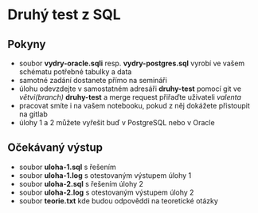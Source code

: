 # Druhý test z SQL

## Pokyny
  - soubor **vydry-oracle.sqli** resp. **vydry-postgres.sql** vyrobí ve vašem schématu potřebné tabulky a data
  - samotné zadání dostanete přímo na semináři
  - úlohu odevzdejte v samostatném adresáři **druhy-test** pomocí git ve *větvi(branch)* **druhy-test** a merge request přiřaďte uživateli *valenta*
  - pracovat smíte i na vašem notebooku, pokud z něj dokážete přistoupit na gitlab
  - úlohy 1 a 2 můžete vyřešit buď v PostgreSQL nebo v Oracle

## Očekávaný výstup
  - soubor **uloha-1.sql** s řešením
  - soubor **uloha-1.log** s otestovaným výstupem úlohy 1
  - soubor **uloha-2.sql** s řešením úlohy 2
  - soubor **uloha-2.log** s otestovaným výstupem úlohy 2
  - soubor **teorie.txt** kde budou odpověddi na teoretické otázky

